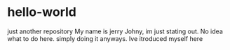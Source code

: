 # hello-world
just another repository
My name is jerry Johny, im just stating out. No idea what to do here. simply doing it anyways.
Ive itroduced myself here
